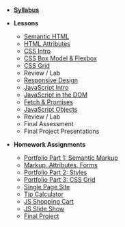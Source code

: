 - **[Syllabus](README.md)**
- **Lessons**
  - [Semantic HTML](Lessons/01-Semantic-HTML)
  - [HTML Attributes](Lessons/02-HTML-Attributes)
  - [CSS Intro](Lessons/03-CSS-Intro)
  - [CSS Box Model & Flexbox](Lessons/04-CSS-Box-Model)
  - [CSS Grid](Lessons/05-CSS-Grid)
  - Review / Lab
  - [Responsive Design](Lessons/07-Responsive-Design)
  - [JavaScript Intro](Lessons/08-JS-Intro)
  - [JavaScript in the DOM](Lessons/09-JS-in-the-DOM)
  - [Fetch & Promises](Lessons/10-Fetch-Promises)
  - [JavaScript Objects](Lessons/11-JS-Objects)
  - Review / Lab
  - Final Assessment
  - Final Project Presentations

- **Homework Assignments**
  - [Portfolio Part 1: Semantic Markup](Assignments/01-Portfolio-Part-1-Structure.md)
  - [Markup, Attributes, Forms](Assignments/02-Markup-Attributes-Forms.md)
  - [Portfolio Part 2: Styles](Assignments/03-Portfolio-Part-2-Styles.md)
  - [Portfolio Part 3: CSS Grid](Assignments/04-Portfolio-Part-3-Grid.md)
  - [Single Page Site](Assignments/05-Single-Page-Site.md)
  - [Tip Calculator](Assignments/07-Tip-Calculator.md)
  - [JS Shopping Cart](Assignments/08-JS-Shopping-Cart.md)
  - [JS Slide Show](Assignments/09-JS-Slide-Show.md)
  - [Final Project](Assignments/10-Final-Project)